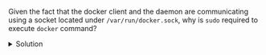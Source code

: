 Given the fact that the docker client and the daemon are communicating using a socket located under `/var/run/docker.sock`, why is `sudo` required to execute `docker` command?
<details>
  <summary>
     Solution
  </summary>

This is because the Docker daemon runs with root-level permissions for security reasons, and the default Unix socket file (`/var/run/docker.sock`) is only accessible by the root user or users in the `docker` group.

</details>